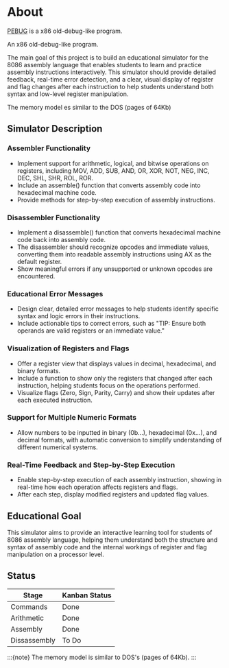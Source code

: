 # About

[PEBUG](https://github.com/pabloniklas/pebug) is a x86 old-debug-like program.

An x86 old-debug-like program.

The main goal of this project is to build an educational simulator for the 8086 assembly language that enables students to learn and practice assembly instructions interactively. This simulator should provide detailed feedback, real-time error detection, and a clear, visual display of register and flag changes after each instruction to help students understand both syntax and low-level register manipulation.

The memory model es similar to the DOS (pages of 64Kb)

## Simulator Description

### Assembler Functionality

- Implement support for arithmetic, logical, and bitwise operations on registers, including MOV, ADD, SUB, AND, OR, XOR, NOT, NEG, INC, DEC, SHL, SHR, ROL, ROR.
- Include an assemble() function that converts assembly code into hexadecimal machine code.
- Provide methods for step-by-step execution of assembly instructions.

### Disassembler Functionality

- Implement a disassemble() function that converts hexadecimal machine code back into assembly code.
- The disassembler should recognize opcodes and immediate values, converting them into readable assembly instructions using AX as the default register.
- Show meaningful errors if any unsupported or unknown opcodes are encountered.

### Educational Error Messages

- Design clear, detailed error messages to help students identify specific syntax and logic errors in their instructions.
- Include actionable tips to correct errors, such as "TIP: Ensure both operands are valid registers or an immediate value."

### Visualization of Registers and Flags

- Offer a register view that displays values in decimal, hexadecimal, and binary formats.
- Include a function to show only the registers that changed after each instruction, helping students focus on the operations performed.
- Visualize flags (Zero, Sign, Parity, Carry) and show their updates after each executed instruction.

### Support for Multiple Numeric Formats

- Allow numbers to be inputted in binary (0b...), hexadecimal (0x...), and decimal formats, with automatic conversion to simplify understanding of different numerical systems.

### Real-Time Feedback and Step-by-Step Execution

- Enable step-by-step execution of each assembly instruction, showing in real-time how each operation affects registers and flags.
- After each step, display modified registers and updated flag values.

## Educational Goal

This simulator aims to provide an interactive learning tool for students of 8086 assembly language, helping them understand both the structure and syntax of assembly code and the internal workings of register and flag manipulation on a processor level.

## Status

| Stage        | Kanban Status |
|--------------|---------------|
 | Commands     | Done          |
 | Arithmetic   | Done          |
 | Assembly     | Done          |
 | Dissassembly | To Do         |

:::{note}
The memory model is similar to DOS's (pages of 64Kb).
:::
